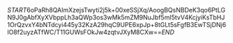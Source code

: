 $START$6oPaRh8QAImXzejsTwyti2j5k+00xeSSjXq/AoogBQsNBDeK3qo6PtLGN9J0gAbfXyXVbppLh3aQWp3os3wMk5mZM9NuJbf5mI5tvV4KcjyiKsTbHJ1OrQzvxY4bNTdcyi445y32KzA29hqC9UPE6xpJp+8tGLt5sFgfB3EwTSjDNj6lO8f2uyzATfWC/T11GUWsFOkJw4zqtvJXyM8CXw==$END$
